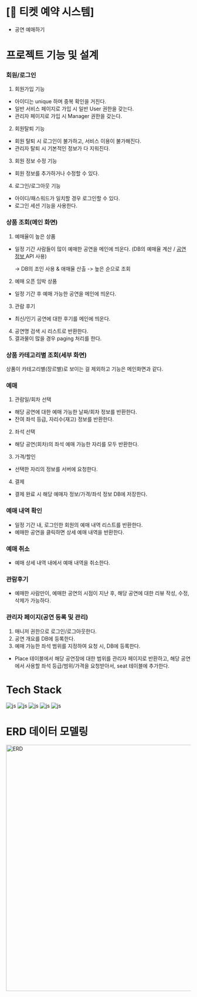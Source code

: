 # [📑 티켓 예약 시스템]
-	공연 예매하기

# 프로젝트 기능 및 설계

### 회원/로그인
   
1. 회원가입 기능
- 아이디는 unique 하며 중복 확인을 거친다.
- 일반 서비스 페이지로 가입 시 일반 User 권한을 갖는다.
- 관리자 페이지로 가입 시 Manager 권한을 갖는다.
2. 회원탈퇴 기능
- 회원 탈퇴 시 로그인이 불가하고, 서비스 이용이 불가해진다.
- 관리자 탈퇴 시 기본적인 정보가 다 지워진다.
3. 회원 정보 수정 기능
-	회원 정보를 추가하거나 수정할 수 있다.
4. 로그인/로그아웃 기능
-	아이디/패스워드가 일치할 경우 로그인할 수 있다.
-	로그인 세션 기능을 사용한다.

### 상품 조회(메인 화면)
1. 예매율이 높은 상품
- 일정 기간 사람들이 많이 예매한 공연을 메인에 띄운다. (DB의 예매율 계산 / [공연 정보 ](https://www.kopis.or.kr/por/cs/openapi/openApiList.do?menuId=MNU_00074&tabId=tab3_3) API 사용)

  -> DB의 조인 사용 & 애매율 산출 -> 높은 순으로 조회
2. 예매 오픈 임박 상품
- 일정 기간 후 예매 가능한 공연을 메인에 띄운다.
3. 관람 후기
-	최신/인기 공연에 대한 후기를 메인에 띄운다.
4. 공연명 검색 시 리스트로 반환한다.
5. 결과물이 많을 경우 paging 처리를 한다.

### 상품 카테고리별 조회(세부 화면)
상품이 카테고리별(장르별)로 보이는 걸 제외하고 기능은 메인화면과 같다.

### 예매
1. 관람일/회차 선택
-	해당 공연에 대한 예매 가능한 날짜/회차 정보를 반환한다.
-	잔여 좌석 등급, 자리수(재고) 정보를 반환한다.
2. 좌석 선택
-	해당 공연(회차)의 좌석 예매 가능한 자리를 모두 반환한다.
3. 가격/할인
-	선택한 자리의 정보를 서버에 요청한다.
4. 결제
-	결제 완료 시 해당 예매자 정보/가격/좌석 정보 DB에 저장한다.

### 예매 내역 확인
- 일정 기간 내, 로그인한 회원의 예매 내역 리스트를 반환한다.
- 예매한 공연을 클릭하면 상세 예매 내역을 반환한다.

### 예매 취소
-	예매 상세 내역 내에서 예매 내역을 취소한다.

### 관람후기
-	예매한 사람만이, 예매한 공연의 시점이 지난 후, 해당 공연에 대한 리뷰 작성, 수정, 삭제가 가능하다.

### 관리자 페이지(공연 등록 및 관리)
1. 매니저 권한으로 로그인/로그아웃한다.
2. 공연 개요를 DB에 등록한다.
3. 예매 가능한 좌석 범위를 지정하여 요청 시, DB에 등록한다.
- Place 테이블에서 해당 공연장에 대한 범위를 관리자 페이지로 반환하고,
해당 공연에서 사용할 좌석 등급/범위/가격을 요청받아서, seat 테이블에 추가한다.

# Tech Stack
![js](https://img.shields.io/badge/Java-ED8B00?style=for-the-badge&logo=openjdk&logoColor=white)
![js](https://img.shields.io/badge/MySQL-00000F?style=for-the-badge&logo=mysql&logoColor=white)
![js](https://img.shields.io/badge/Spring-6DB33F?style=for-the-badge&logo=spring&logoColor=white)
![js](https://img.shields.io/badge/Spring_Security-6DB33F?style=for-the-badge&logo=spring&logoColor=white)
![js](https://img.shields.io/badge/GIT-F05032?style=for-the-badge&logo=spring&logoColor=white)

# ERD 데이터 모델링
<img width="671" alt="ERD" src="https://github.com/aNN-algorithm/Ticketing/assets/149382038/d88fd3d4-911e-45c8-a046-8988d2a28d15">
